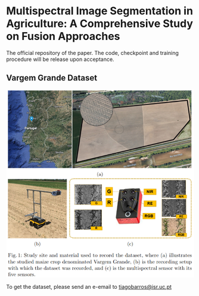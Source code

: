 # Multispectral Image Segmentation in Agriculture: A Comprehensive Study on Fusion Approaches

The official repository of the paper. The code, checkpoint and training procedure will be release upon acceptance.

## Vargem Grande Dataset
![alt text](fig/overview.png)

To get the dataset, please send an e-email to tiagobarros@isr.uc.pt





 